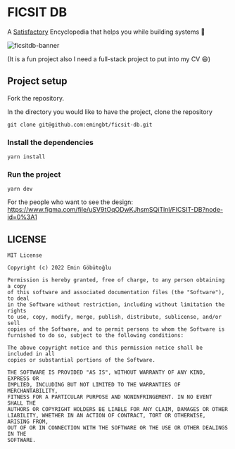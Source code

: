 # FICSIT DB
A [Satisfactory](https://www.satisfactorygame.com/) Encyclopedia that helps you while building systems 🚧

![ficsitdb-banner](https://user-images.githubusercontent.com/73133276/185584869-fc718861-a32c-4969-b615-28e0d064ca38.png)

(It is a fun project also I need a full-stack project to put into my CV 😄)


## Project setup

Fork the repository.

In the directory you would like to have the project, clone the repository

```
git clone git@github.com:emingbt/ficsit-db.git
```




### Install the dependencies

```
yarn install
```

### Run the project

```
yarn dev
```

For the people who want to see the design: <https://www.figma.com/file/uSV9tOqODwKJhsmSQiTlnl/FICSIT-DB?node-id=0%3A1>

## LICENSE
```
MIT License

Copyright (c) 2022 Emin Göbütoğlu

Permission is hereby granted, free of charge, to any person obtaining a copy
of this software and associated documentation files (the "Software"), to deal
in the Software without restriction, including without limitation the rights
to use, copy, modify, merge, publish, distribute, sublicense, and/or sell
copies of the Software, and to permit persons to whom the Software is
furnished to do so, subject to the following conditions:

The above copyright notice and this permission notice shall be included in all
copies or substantial portions of the Software.

THE SOFTWARE IS PROVIDED "AS IS", WITHOUT WARRANTY OF ANY KIND, EXPRESS OR
IMPLIED, INCLUDING BUT NOT LIMITED TO THE WARRANTIES OF MERCHANTABILITY,
FITNESS FOR A PARTICULAR PURPOSE AND NONINFRINGEMENT. IN NO EVENT SHALL THE
AUTHORS OR COPYRIGHT HOLDERS BE LIABLE FOR ANY CLAIM, DAMAGES OR OTHER
LIABILITY, WHETHER IN AN ACTION OF CONTRACT, TORT OR OTHERWISE, ARISING FROM,
OUT OF OR IN CONNECTION WITH THE SOFTWARE OR THE USE OR OTHER DEALINGS IN THE
SOFTWARE.
```